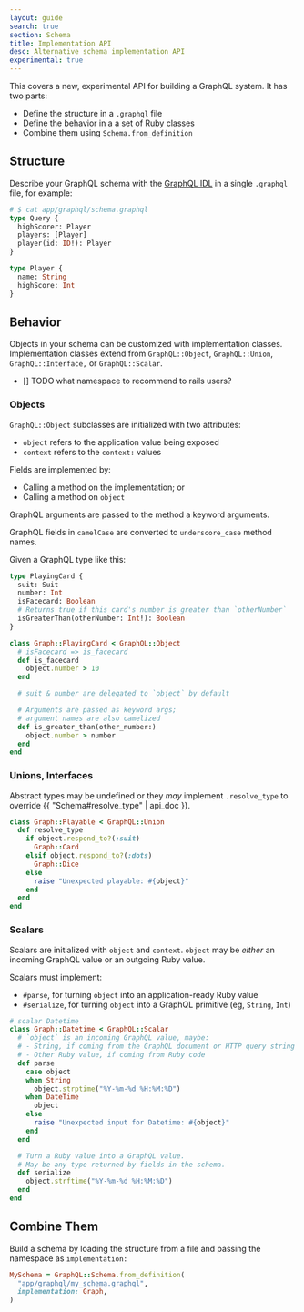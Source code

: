 ```yaml
---
layout: guide
search: true
section: Schema
title: Implementation API
desc: Alternative schema implementation API
experimental: true
---
```


This covers a new, experimental API for building a GraphQL system. It has two parts:

- Define the structure in a `.graphql` file
- Define the behavior in a a set of Ruby classes
- Combine them using `Schema.from_definition`

## Structure

Describe your GraphQL schema with the [GraphQL IDL](http://graphql.org/learn/schema/#type-language) in a single `.graphql` file, for example:

```graphql
# $ cat app/graphql/schema.graphql
type Query {
  highScorer: Player
  players: [Player]
  player(id: ID!): Player
}

type Player {
  name: String
  highScore: Int
}
```

## Behavior

Objects in your schema can be customized with implementation classes. Implementation classes extend from `GraphQL::Object`, `GraphQL::Union`, `GraphQL::Interface,` or `GraphQL::Scalar`.

- [] TODO what namespace to recommend to rails users?

### Objects

`GraphQL::Object` subclasses are initialized with two attributes:

- `object` refers to the application value being exposed
- `context` refers to the `context:` values

Fields are implemented by:

- Calling a method on the implementation; or
- Calling a method on `object`

GraphQL arguments are passed to the method a keyword arguments.

GraphQL fields in `camelCase` are converted to `underscore_case` method names.

Given a GraphQL type like this:

```graphql
type PlayingCard {
  suit: Suit
  number: Int
  isFacecard: Boolean
  # Returns true if this card's number is greater than `otherNumber`
  isGreaterThan(otherNumber: Int!): Boolean
}
```

```ruby
class Graph::PlayingCard < GraphQL::Object
  # isFacecard => is_facecard
  def is_facecard
    object.number > 10
  end

  # suit & number are delegated to `object` by default

  # Arguments are passed as keyword args;
  # argument names are also camelized
  def is_greater_than(other_number:)
    object.number > number
  end
end
```

### Unions, Interfaces

Abstract types may be undefined or they _may_ implement `.resolve_type` to override {{ "Schema#resolve_type" | api_doc }}.

```ruby
class Graph::Playable < GraphQL::Union
  def resolve_type
    if object.respond_to?(:suit)
      Graph::Card
    elsif object.respond_to?(:dots)
      Graph::Dice
    else
      raise "Unexpected playable: #{object}"
    end
  end
end
```

### Scalars

Scalars are initialized with `object` and `context`. `object` may be _either_ an incoming GraphQL value or an outgoing Ruby value.

Scalars must implement:

- `#parse`, for turning `object` into an application-ready Ruby value
- `#serialize`, for turning `object` into a GraphQL primitive (eg, `String`, `Int`)

```ruby
# scalar Datetime
class Graph::Datetime < GraphQL::Scalar
  # `object` is an incoming GraphQL value, maybe:
  # - String, if coming from the GraphQL document or HTTP query string
  # - Other Ruby value, if coming from Ruby code
  def parse
    case object
    when String
      object.strptime("%Y-%m-%d %H:%M:%D")
    when DateTime
      object
    else
      raise "Unexpected input for Datetime: #{object}"
    end
  end

  # Turn a Ruby value into a GraphQL value.
  # May be any type returned by fields in the schema.
  def serialize
    object.strftime("%Y-%m-%d %H:%M:%D")
  end
end
```

## Combine Them

Build a schema by loading the structure from a file and passing the namespace as `implementation:`

```ruby
MySchema = GraphQL::Schema.from_definition(
  "app/graphql/my_schema.graphql",
  implementation: Graph,
)
```
